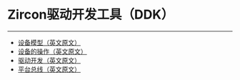 
<!---
# Zircon Driver Development Kit
--->
# Zircon驱动开发工具（DDK）
---

* [设备模型（英文原文）](https://github.com/fuchsia-mirror/zircon/blob/3adf3875541d28ad944637f753f8e454fa91dceb/docs/ddk/device-model.md)
* [设备的操作（英文原文）](https://github.com/fuchsia-mirror/zircon/blob/3adf3875541d28ad944637f753f8e454fa91dceb/docs/ddk/device-ops.md)
* [驱动开发（英文原文）](https://github.com/fuchsia-mirror/zircon/blob/3adf3875541d28ad944637f753f8e454fa91dceb/docs/ddk/driver-development.md)
* [平台总线（英文原文）](https://github.com/fuchsia-mirror/zircon/blob/3adf3875541d28ad944637f753f8e454fa91dceb/docs/ddk/platform-bus.md)


